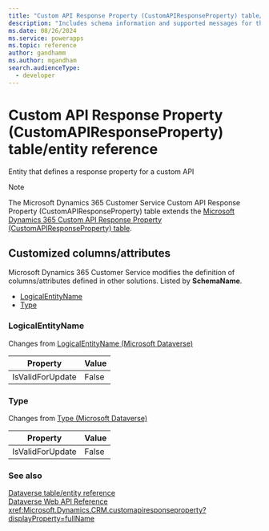 ```yaml
---
title: "Custom API Response Property (CustomAPIResponseProperty) table/entity reference (Microsoft Dynamics 365 Customer Service)"
description: "Includes schema information and supported messages for the Custom API Response Property (CustomAPIResponseProperty) table/entity with Microsoft Dynamics 365 Customer Service."
ms.date: 08/26/2024
ms.service: powerapps
ms.topic: reference
author: gandhamm
ms.author: mgandham
search.audienceType: 
  - developer
---
```


# Custom API Response Property (CustomAPIResponseProperty) table/entity reference

Entity that defines a response property for a custom API

> [!NOTE]
> The Microsoft Dynamics 365 Customer Service Custom API Response Property (CustomAPIResponseProperty) table extends the [Microsoft Dynamics 365 Custom API Response Property (CustomAPIResponseProperty) table](/dynamics365/developer/entities/customapiresponseproperty).



## Customized columns/attributes

Microsoft Dynamics 365 Customer Service modifies the definition of columns/attributes defined in other solutions. Listed by **SchemaName**.

- [LogicalEntityName](#BKMK_LogicalEntityName)
- [Type](#BKMK_Type)

### <a name="BKMK_LogicalEntityName"></a> LogicalEntityName

Changes from [LogicalEntityName (Microsoft Dataverse)](/power-apps/developer/data-platform/reference/entities/customapiresponseproperty#BKMK_LogicalEntityName)

|Property|Value|
|---|---|
|IsValidForUpdate|False|


### <a name="BKMK_Type"></a> Type

Changes from [Type (Microsoft Dataverse)](/power-apps/developer/data-platform/reference/entities/customapiresponseproperty#BKMK_Type)

|Property|Value|
|---|---|
|IsValidForUpdate|False|




### See also

[Dataverse table/entity reference](../about-entity-reference.md)  
[Dataverse Web API Reference](/power-apps/developer/data-platform/webapi/reference/about)   
<xref:Microsoft.Dynamics.CRM.customapiresponseproperty?displayProperty=fullName>
